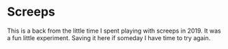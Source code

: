 Screeps
=======

This is a back from the little time I spent playing with screeps in 2019. It was a fun little experiment.
Saving it here if someday I have time to try again.